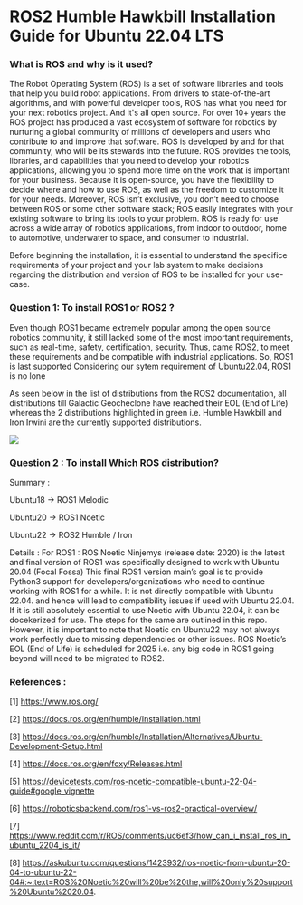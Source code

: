 # ROS2 Humble Hawkbill Installation Guide for Ubuntu 22.04 LTS

### What is ROS and why is it used? 

The Robot Operating System (ROS) is a set of software libraries and tools that help you build robot applications. From drivers to state-of-the-art algorithms, and with powerful developer tools, ROS has what you need for your next robotics project. And it's all open source. For over 10+ years the ROS project has produced a vast ecosystem of software for robotics by nurturing a global community of millions of developers and users who contribute to and improve that software. ROS is developed by and for that community, who will be its stewards into the future. ROS provides the tools, libraries, and capabilities that you need to develop your robotics applications, allowing you to spend more time on the work that is important for your business. Because it is open-source, you have the flexibility to decide where and how to use ROS, as well as the freedom to customize it for your needs. Moreover, ROS isn’t exclusive, you don’t need to choose between ROS or some other software stack; ROS easily integrates with your existing software to bring its tools to your problem. ROS is ready for use across a wide array of robotics applications, from indoor to outdoor, home to automotive, underwater to space, and consumer to industrial.


Before beginning the installation, it is essential to understand the specifice requirements of your project and your lab system to make decisions regarding the distribution and version of ROS to be installed for your use-case.

### Question 1: To install ROS1 or ROS2 ?

Even though ROS1 became extremely popular among the open source robotics community, it still lacked some of the most important requirements, such as real-time, safety, certification, security. Thus, came ROS2, to meet these requirements and be compatible with industrial applications. So, ROS1 is last supported Considering our sytem requirement of Ubuntu22.04, ROS1 is no lone

As seen below in the list of distributions from the ROS2 documentation, all distributions till Galactic Geocheclone have reached their EOL (End of Life) whereas the 2 distributions highlighted in green i.e. Humble Hawkbill and Iron Irwini are the currently supported distributions. 

![ ](listofdist.png)





### Question 2 : To install Which ROS distribution? 

Summary : 

Ubuntu18 -> ROS1 Melodic

Ubuntu20 -> ROS1 Noetic

Ubuntu22 -> ROS2 Humble / Iron 

Details : 
For ROS1 : ROS Noetic Ninjemys (release date: 2020) is the latest and final version of ROS1 was specifically designed to work with Ubuntu 20.04 (Focal Fossa) This final ROS1 version main’s goal is to provide Python3 support for developers/organizations who need to continue working with ROS1 for a while. It is not directly compatible with Ubuntu 22.04. and hence will lead to compatibility issues if used with Ubuntu 22.04. If it is still absolutely essential to use Noetic with Ubuntu 22.04, it can be docekerized for use. The steps for the same are outlined in this repo. However, it is important to note that Noetic on Ubuntu22 may not always work perfectly due to missing dependencies or other issues. ROS Noetic’s EOL (End of Life) is scheduled for 2025 i.e. any big code in ROS1 going beyond will need to be migrated to ROS2. 




### References : 

[1] https://www.ros.org/

[2] https://docs.ros.org/en/humble/Installation.html

[3] https://docs.ros.org/en/humble/Installation/Alternatives/Ubuntu-Development-Setup.html

[4] https://docs.ros.org/en/foxy/Releases.html

[5] https://devicetests.com/ros-noetic-compatible-ubuntu-22-04-guide#google_vignette

[6] https://roboticsbackend.com/ros1-vs-ros2-practical-overview/

[7] https://www.reddit.com/r/ROS/comments/uc6ef3/how_can_i_install_ros_in_ubuntu_2204_is_it/

[8] https://askubuntu.com/questions/1423932/ros-noetic-from-ubuntu-20-04-to-ubuntu-22-04#:~:text=ROS%20Noetic%20will%20be%20the,will%20only%20support%20Ubuntu%2020.04.



